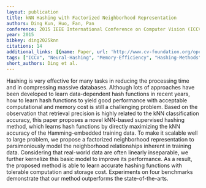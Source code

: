 ```yaml
---
layout: publication
title: kNN Hashing with Factorized Neighborhood Representation
authors: Ding Kun, Huo, Fan, Pan
conference: 2015 IEEE International Conference on Computer Vision (ICCV)
year: 2015
bibkey: ding2025knn
citations: 14
additional_links: [{name: Paper, url: 'http://www.cv-foundation.org/openaccess/content_iccv_2015/papers/Ding_kNN_Hashing_With_ICCV_2015_paper.pdf'}]
tags: ["ICCV", "Neural-Hashing", "Memory-Efficiency", "Hashing-Methods", "Evaluation", "Supervised"]
short_authors: Ding et al.
---
```

Hashing is very effective for many tasks in reducing the
processing time and in compressing massive databases. Although lots of approaches have been developed to learn
data-dependent hash functions in recent years, how to learn
hash functions to yield good performance with acceptable
computational and memory cost is still a challenging problem. Based on the observation that retrieval precision is
highly related to the kNN classification accuracy, this paper
proposes a novel kNN-based supervised hashing method,
which learns hash functions by directly maximizing the kNN
accuracy of the Hamming-embedded training data. To make
it scalable well to large problem, we propose a factorized
neighborhood representation to parsimoniously model the
neighborhood relationships inherent in training data. Considering that real-world data are often linearly inseparable,
we further kernelize this basic model to improve its performance. As a result, the proposed method is able to learn
accurate hashing functions with tolerable computation and
storage cost. Experiments on four benchmarks demonstrate
that our method outperforms the state-of-the-arts.